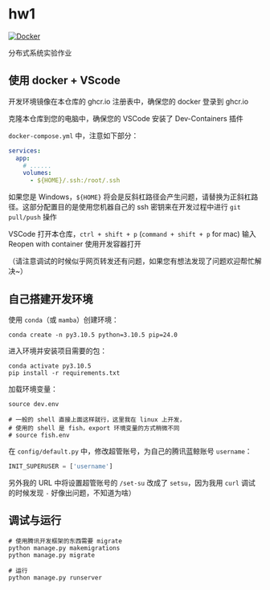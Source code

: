 # hw1

[![Docker](https://github.com/ds-hw-fuuzen/hw1/actions/workflows/docker-publish.yml/badge.svg?branch=master)](https://github.com/ds-hw-fuuzen/hw1/actions/workflows/docker-publish.yml)

分布式系统实验作业

## 使用 docker + VScode

开发环境镜像在本仓库的 ghcr.io 注册表中，确保您的 docker 登录到 ghcr.io

克隆本仓库到您的电脑中，确保您的 VSCode 安装了 Dev-Containers 插件

`docker-compose.yml` 中，注意如下部分：

``` yaml yaml
services:
  app:
    # ......
    volumes:
      - ${HOME}/.ssh:/root/.ssh
```

如果您是 Windows，`${HOME}` 将会是反斜杠路径会产生问题，请替换为正斜杠路径。这部分配置目的是使用您机器自己的 ssh 密钥来在开发过程中进行 `git pull/push` 操作

VSCode 打开本仓库，`ctrl + shift + p` (`command + shift + p` for mac) 输入 Reopen with container 使用开发容器打开

（请注意调试的时候似乎网页转发还有问题，如果您有想法发现了问题欢迎帮忙解决~）

## 自己搭建开发环境

使用 `conda`（或 `mamba`）创建环境：

```shell shell
conda create -n py3.10.5 python=3.10.5 pip=24.0
```

进入环境并安装项目需要的包：

```shell shell
conda activate py3.10.5
pip install -r requirements.txt
```

加载环境变量：

```shell shell
source dev.env

# 一般的 shell 直接上面这样就行，这里我在 linux 上开发，
# 使用的 shell 是 fish，export 环境变量的方式稍微不同
# source fish.env
```

在 `config/default.py` 中，修改超管账号，为自己的腾讯蓝鲸账号 `username`：

```python python
INIT_SUPERUSER = ['username'] 
```

另外我的 URL 中将设置超管账号的 `/set-su` 改成了 `setsu`，因为我用 `curl` 调试的时候发现 `-` 好像出问题，不知道为啥）

## 调试与运行

```shell shell
# 使用腾讯开发框架的东西需要 migrate
python manage.py makemigrations
python manage.py migrate

# 运行
python manage.py runserver
```